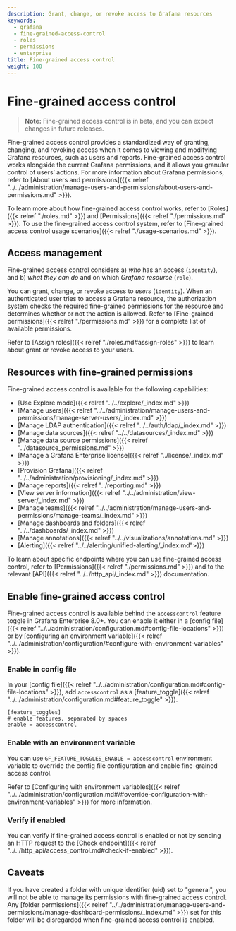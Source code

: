 ```yaml
---
description: Grant, change, or revoke access to Grafana resources
keywords:
  - grafana
  - fine-grained-access-control
  - roles
  - permissions
  - enterprise
title: Fine-grained access control
weight: 100
---
```


# Fine-grained access control

> **Note:** Fine-grained access control is in beta, and you can expect changes in future releases.

Fine-grained access control provides a standardized way of granting, changing, and revoking access when it comes to viewing and modifying Grafana resources, such as users and reports.
Fine-grained access control works alongside the current Grafana permissions, and it allows you granular control of users’ actions. For more information about Grafana permissions, refer to [About users and permissions]({{< relref "../../administration/manage-users-and-permissions/about-users-and-permissions.md" >}}).

To learn more about how fine-grained access control works, refer to [Roles]({{< relref "./roles.md" >}}) and [Permissions]({{< relref "./permissions.md" >}}).
To use the fine-grained access control system, refer to [Fine-grained access control usage scenarios]({{< relref "./usage-scenarios.md" >}}).

## Access management

Fine-grained access control considers a) _who_ has an access (`identity`), and b) _what they can do_ and on which _Grafana resource_ (`role`).

You can grant, change, or revoke access to _users_ (`identity`). When an authenticated user tries to access a Grafana resource, the authorization system checks the required fine-grained permissions for the resource and determines whether or not the action is allowed. Refer to [Fine-grained permissions]({{< relref "./permissions.md" >}}) for a complete list of available permissions.

Refer to [Assign roles]({{< relref "./roles.md#assign-roles" >}}) to learn about grant or revoke access to your users.

## Resources with fine-grained permissions

Fine-grained access control is available for the following capabilities:

- [Use Explore mode]({{< relref "../../explore/_index.md" >}})
- [Manage users]({{< relref "../../administration/manage-users-and-permissions/manage-server-users/_index.md" >}})
- [Manage LDAP authentication]({{< relref "../../auth/ldap/_index.md" >}})
- [Manage data sources]({{< relref "../../datasources/_index.md" >}})
- [Manage data source permissions]({{< relref "../datasource_permissions.md" >}})
- [Manage a Grafana Enterprise license]({{< relref "../license/_index.md" >}})
- [Provision Grafana]({{< relref "../../administration/provisioning/_index.md" >}})
- [Manage reports]({{< relref "../reporting.md" >}})
- [View server information]({{< relref "../../administration/view-server/_index.md" >}})
- [Manage teams]({{< relref "../../administration/manage-users-and-permissions/manage-teams/_index.md" >}})
- [Manage dashboards and folders]({{< relref "../../dashboards/_index.md" >}})
- [Manage annotations]({{< relref "../../visualizations/annotations.md" >}})
- [Alerting]({{< relref "../../alerting/unified-alerting/_index.md">}})

To learn about specific endpoints where you can use fine-grained access control, refer to [Permissions]({{< relref "./permissions.md" >}}) and to the relevant [API]({{< relref "../../http_api/_index.md" >}}) documentation.

## Enable fine-grained access control

Fine-grained access control is available behind the `accesscontrol` feature toggle in Grafana Enterprise 8.0+.
You can enable it either in a [config file]({{< relref "../../administration/configuration.md#config-file-locations" >}}) or by [configuring an environment variable]({{< relref "../../administration/configuration/#configure-with-environment-variables" >}}).

### Enable in config file

In your [config file]({{< relref "../../administration/configuration.md#config-file-locations" >}}), add `accesscontrol` as a [feature_toggle]({{< relref "../../administration/configuration.md#feature_toggle" >}}).

```
[feature_toggles]
# enable features, separated by spaces
enable = accesscontrol
```

### Enable with an environment variable

You can use `GF_FEATURE_TOGGLES_ENABLE = accesscontrol` environment variable to override the config file configuration and enable fine-grained access control.

Refer to [Configuring with environment variables]({{< relref "../../administration/configuration.md#/#override-configuration-with-environment-variables" >}}) for more information.

### Verify if enabled

You can verify if fine-grained access control is enabled or not by sending an HTTP request to the [Check endpoint]({{< relref "../../http_api/access_control.md#check-if-enabled" >}}).

## Caveats

If you have created a folder with unique identifier (uid) set to "general", you will not be able to manage its permissions with fine-grained access control.
Any [folder permissions]({{< relref "../../administration/manage-users-and-permissions/manage-dashboard-permissions/_index.md" >}}) set for this folder will be disregarded when fine-grained access control is enabled.
